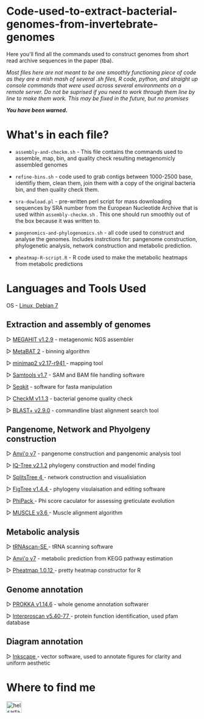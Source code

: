 # Code-used-to-extract-bacterial-genomes-from-invertebrate-genomes
Here you'll find all the commands used to construct genomes from short read archive sequences in the paper (tba). 

*Most files here are not meant to be one smoothly functioning piece of code as they are a mish mash of several .sh files, R code, python, and straight up console commands that were used across several environments on a remote server. Do not be suprised if you need to work through them line by line to make them work. This may be fixed in the future, but no promises*

***You have been warned.***

# What's in each file?
* `assembly-and-checkm.sh`  - This file contains the commands used to assemble, map, bin, and quality check resulting metagenomicly assembled genomes 

* `refine-bins.sh` - code used to grab contigs between 1000-2500 base, identifiy them, clean them, join them with a copy of the original bacteria bin, and then quality check them.

* `sra-dowload.pl` - pre-written perl script for mass downloading sequences by SRA number from the European Nucleotide Archive that is used within `assembly-checkm.sh` . This one should run smoothly out of the box because it was written to.

* `pangenomics-and-phylogenomics.sh` - all code used to construct and analyse the genomes. Includes instrctions for: pangenome construction, phylogenetic analysis, network construction and metabolic prediction.

* `pheatmap-R-script.R` - R code used to make the metabolic heatmaps from metabolic predictions

# Languages and Tools Used

<p>OS - <a href="https://www.linux.org/">Linux, Debian 7</a> </p>

  ## Extraction and assembly of genomes
  <p>&#9659 <a href="https://github.com/voutcn/megahit"> MEGAHIT v1.2.9</a> - metagenomic NGS assembler</p> 
  <p>&#9659 <a href="https://bitbucket.org/berkeleylab/metabat/src/master/"> MetaBAT 2</a> - binning algorithm</p>
  <p>&#9659 <a href="https://github.com/lh3/minimap2minimap2"> minimap2 v2.17-r941 </a> - mapping tool</p>
  <p>&#9659 <a href= "http://www.htslib.org/" > Samtools v1.7<a/> - SAM and BAM file handling software</p>
  <p>&#9659 <a href= "https://github.com/shenwei356/seqkit" > Seqkit</a> - software for fasta manipulation </p>
  <p>&#9659 <a href= "https://ecogenomics.github.io/CheckM/" > CheckM v1.1.3</a> - bacterial genome quality check</p>
  <p>&#9659 <a href= "https://www.ncbi.nlm.nih.gov/books/NBK52640/" > BLAST+ v2.9.0</a> - commandline blast alignment search tool</p>

  ## Pangenome, Network and Phyolgeny construction
  <p>&#9659 <a href="https://merenlab.org/software/anvio/"> Anvi'o v7</a> - pangenome construction and pangenomic analysis tool </p>
  <p>&#9659 <a href="http://www.iqtree.org/">IQ-Tree v2.1.2</a> phylogeny construction and model finding</p>
  <p>&#9659 <a href="https://uni-tuebingen.de/en/fakultaeten/mathematisch-naturwissenschaftliche-fakultaet/fachbereiche/informatik/lehrstuehle/algorithms-in-bioinformatics/software/splitstree/">SplitsTree 4 </a> - network construction and visualisiation</p>
  <p>&#9659 <a href="http://tree.bio.ed.ac.uk/software/figtree/" > FigTree v1.4.4 </a> - phylogeny visulaisation and editing software</p>
  <p>&#9659 <a href="https://www.maths.otago.ac.nz/~dbryant/software/phimanual.pdf" > PhiPack </a> - Phi score caculator for assessing greticulate evolution</p>
  <p>&#9659 <a href="https://petrov.stanford.edu/software/src/muscle3.6/muscle3.6.html" > MUSCLE v3.6 </a> - Muscle alignment algorithm</p>

  ## Metabolic analysis
  <p>&#9659 <a href = "https://github.com/UCSC-LoweLab/tRNAscan-SE" > tRNAscan-SE </a> - tRNA scanning software</p>
  <p>&#9659 <a href="https://merenlab.org/software/anvio/"> Anvi'o v7</a> - metabolic prediction from KEGG pathway estimation </p>
  <p>&#9659 <a href="https://cran.r-project.org/web/packages/pheatmap/pheatmap.pdf" > Pheatmap 1.0.12 <a/> - pretty heatmap constructor for R</p>

  ## Genome annotation
  <p>&#9659 <a href="https://github.com/tseemann/prokka">PROKKA v1.14.6</a> - whole genome annotation softwarer</p>
  <p>&#9659 <a href = "https://interproscan-docs.readthedocs.io/en/latest/Introduction.html" >Interproscan v5.40-77 </a> - protein function identification, used pfam database </p>

  ## Diagram annotation
  <p>&#9659 <a href="https://inkscape.org/" > Inkscape </a> - vector software, used to annotate figures for clarity and uniform aesthetic



# Where to find me
<p align="left">
<a href="https://twitter.com/helsartandsci" target="blank"><img align="center" src="https://raw.githubusercontent.com/rahuldkjain/github-profile-readme-generator/master/src/images/icons/Social/twitter.svg" alt="helsartandsci" height="30" width="40" /></a>
</p>
